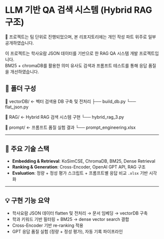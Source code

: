 # LLM 기반 QA 검색 시스템 (Hybrid RAG 구조)
📌  프로젝트는 팀 단위로 진행되었으며, 본 리포지토리에는 개인 작성 파트 위주로 일부 공개하였습니다.

이 프로젝트는 학사요람 JSON 데이터를 기반으로 한 RAG QA 시스템 개발 프로젝트입니다.  
BM25 + chromaDB를 활용한 의미 유사도 검색과 프롬프트 테스트를 통해 응답 품질을 개선하였습니다.  

## 🔧 폴더 구성
📁 vectorDB/ ← 벡터 검색용 DB 구축 및 전처리
├── build_db.py
└── flat_json.py

📁 RAG/ ← Hybrid RAG 검색 시스템 구현
└── hybrid_rag_3.py

📁 prompt/ ← 프롬프트 품질 실험 결과
└── prompt_engineering.xlsx

---

## 🧠 주요 기술 스택

- **Embedding & Retrieval**: KoSimCSE, ChromaDB, BM25, Dense Retrieval  
- **Ranking & Generation**: Cross-Encoder, OpenAI GPT API, RAG 구조  
- **Evaluation**: 정량 + 정성 평가 스크립트 + 프롬프트별 응답 비교 `.xlsx` 기반 시각화

---

## 💡 구현 기능 요약

- 학사요람 JSON 데이터 flatten 및 전처리 → 문서 임베딩 → vectorDB 구축
- 학과 키워드 기반 필터링 + BM25 → dense vector search 결합
- Cross-Encoder 기반 re-ranking 적용
- GPT 응답 품질 실험 (정량 + 정성 평가), 자동 기록 파이프라인
